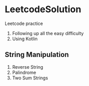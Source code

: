 # LeetcodeSolution
Leetcode practice
1. Following up all the easy difficulty
2. Using Kotlin

## String Manipulation
1. Reverse String
2. Palindrome
3. Two Sum Strings
